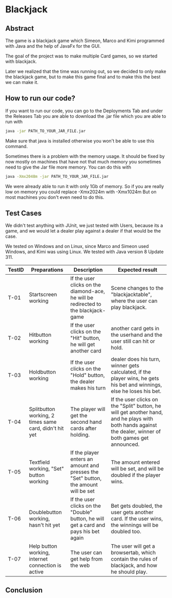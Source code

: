 # Blackjack

## Abstract 

The game is a blackjack game which Simeon, Marco and Kimi programmed with Java and the help of JavaFx for the GUI.

The goal of the project was to make multiple Card games,
so we started with blackjack.

Later we realized that the time was running out, so we decided to only make the blackjack game,
but to make this game final and to make this the best we can make it.

## How to run our code?

If you want to run our code, you can go to the Deployments Tab and
under the Releases Tab you are able to download the .jar file which you are able to run with

```bash
java -jar PATH_TO_YOUR_JAR_FILE.jar
```

Make sure that java is installed otherwise you won't be able to use this command. 

Sometimes there is a problem with the memory usage. It should be fixed by now mostly on machines
that have not that much memory you sometimes need to give the Jar file more memory.
You can do this with

```bash
java -Xmx2048m -jar PATH_TO_YOUR_JAR_FILE.jar
```

We were already able to run it with only 1Gb of memory.
So if you are really low on memory you could replace -Xmx2024m with -Xmx1024m
But on most machines you don't even need to do this.

## Test Cases
We didn't test anything with JUnit, we just tested with Users, because its a game, and
we would let a dealer play against a dealer if that would be the case.

We tested on Windows and on Linux, since Marco and Simeon used Windows, and Kimi was using Linux.
We tested with Java version 8 Update 311.

TestID | Preparations | Description | Expected result
--- | --- | -------| ---| 
T-01 | Startscreen working | If the user clicks on the diamond-ace, he will be redirected to the blackjack-game | Scene changes to the "blackjacktable", where the user can play blackjack.
T-02 | Hitbutton working | If the user clicks on the "Hit" button, he will get another card| another card gets in the userhand and the user still can hit or hold.
T-03 | Holdbutton working| If the user clicks on the "Hold" button, the dealer makes his turn| dealer does his turn, winner gets calculated, if the player wins, he gets his bet and winnings, else he loses his bet.
T-04 | Splitbutton working, 2 times same card, didn't hit yet|The player will get the second hand cards after holding. | If the user clicks on the "Split" button, he will get another hand, and he plays with both hands against the dealer, winner of both games get announced.
T-05 | Textfield working, "Set" button working | If the player enters an amount and presses the "Set" button, the amount will be set| The amount entered will be set, and will be doubled if the player wins.
T-06 | Doublebutton working, hasn't hit yet| If the user clicks on the "Double" button, he will get a card and pays his bet again| Bet gets doubled, the user gets another card. If the user wins, the winnings will be doubled too.
T-07 | Help button working, internet connection is active | The user can get help from the web | The user will get a browsertab, which contain the rules of blackjack, and how he should play.


## Conclusion

